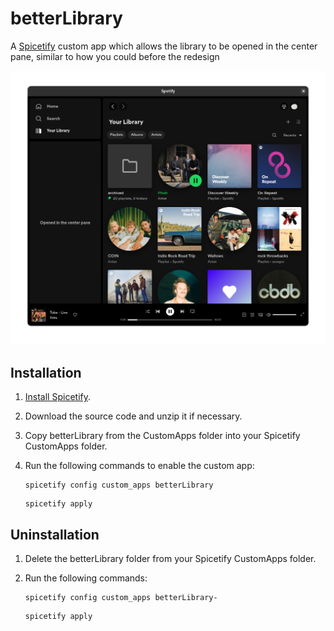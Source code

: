 # betterLibrary
A [Spicetify](https://spicetify.app/) custom app which allows the library to be opened in the center pane, similar to how you could before the redesign

![Preview](preview.png)

## Installation
1. [Install Spicetify](https://spicetify.app/docs/getting-started).
1. Download the source code and unzip it if necessary.
1. Copy betterLibrary from the CustomApps folder into your Spicetify CustomApps folder.
1. Run the following commands to enable the custom app:

    ```
    spicetify config custom_apps betterLibrary
    ```
    ```
    spicetify apply
    ```
## Uninstallation
1. Delete the betterLibrary folder from your Spicetify CustomApps folder.
1. Run the following commands:

   ```
   spicetify config custom_apps betterLibrary-
   ```
   ```
   spicetify apply
   ```
